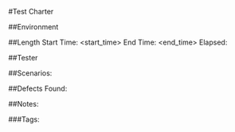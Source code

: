 #Test Charter
<purpose>

##Environment
<environment>

##Length
Start Time: <start_time>
End Time: <end_time>
Elapsed: <elapsed>

##Tester
<tester>

##Scenarios:
<scenarios>

##Defects Found:
<defects>

##Notes:
<notes>

###Tags:
<tags>
